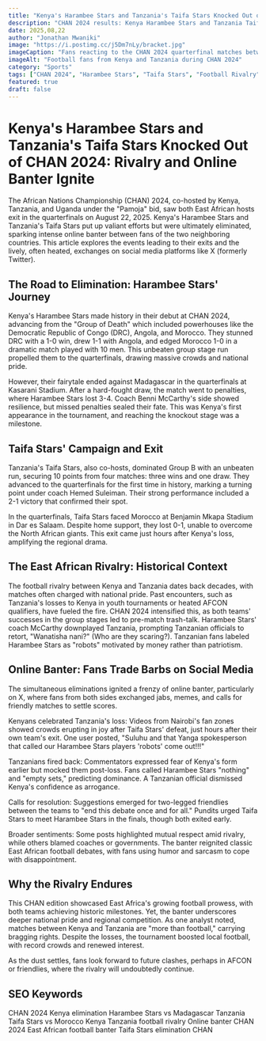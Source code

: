 ```yaml
---
title: "Kenya's Harambee Stars and Tanzania's Taifa Stars Knocked Out of CHAN 2024: Rivalry and Online Banter Ignite"
description: "CHAN 2024 results: Kenya Harambee Stars and Tanzania Taifa Stars eliminated in quarterfinals. Dive into the matches, fan rivalries, and viral online banter between Kenyan and Tanzanian football enthusiasts."
date: 2025,08,22
author: "Jonathan Mwaniki"
image: "https://i.postimg.cc/j5Dm7nLy/bracket.jpg"
imageCaption: "Fans reacting to the CHAN 2024 quarterfinal matches between Kenya, Tanzania, and their opponents."
imageAlt: "Football fans from Kenya and Tanzania during CHAN 2024"
category: "Sports"
tags: ["CHAN 2024", "Harambee Stars", "Taifa Stars", "Football Rivalry", "Online Banter"]
featured: true
draft: false
---
```


# Kenya's Harambee Stars and Tanzania's Taifa Stars Knocked Out of CHAN 2024: Rivalry and Online Banter Ignite

The African Nations Championship (CHAN) 2024, co-hosted by Kenya, Tanzania, and Uganda under the "Pamoja" bid, saw both East African hosts exit in the quarterfinals on August 22, 2025. Kenya's Harambee Stars and Tanzania's Taifa Stars put up valiant efforts but were ultimately eliminated, sparking intense online banter between fans of the two neighboring countries. This article explores the events leading to their exits and the lively, often heated, exchanges on social media platforms like X (formerly Twitter).

## The Road to Elimination: Harambee Stars' Journey

Kenya's Harambee Stars made history in their debut at CHAN 2024, advancing from the "Group of Death" which included powerhouses like the Democratic Republic of Congo (DRC), Angola, and Morocco. They stunned DRC with a 1-0 win, drew 1-1 with Angola, and edged Morocco 1-0 in a dramatic match played with 10 men. This unbeaten group stage run propelled them to the quarterfinals, drawing massive crowds and national pride.

However, their fairytale ended against Madagascar in the quarterfinals at Kasarani Stadium. After a hard-fought draw, the match went to penalties, where Harambee Stars lost 3-4. Coach Benni McCarthy's side showed resilience, but missed penalties sealed their fate. This was Kenya's first appearance in the tournament, and reaching the knockout stage was a milestone.

## Taifa Stars' Campaign and Exit

Tanzania's Taifa Stars, also co-hosts, dominated Group B with an unbeaten run, securing 10 points from four matches: three wins and one draw. They advanced to the quarterfinals for the first time in history, marking a turning point under coach Hemed Suleiman. Their strong performance included a 2-1 victory that confirmed their spot.

In the quarterfinals, Taifa Stars faced Morocco at Benjamin Mkapa Stadium in Dar es Salaam. Despite home support, they lost 0-1, unable to overcome the North African giants. This exit came just hours after Kenya's loss, amplifying the regional drama.

## The East African Rivalry: Historical Context

The football rivalry between Kenya and Tanzania dates back decades, with matches often charged with national pride. Past encounters, such as Tanzania's losses to Kenya in youth tournaments or heated AFCON qualifiers, have fueled the fire. CHAN 2024 intensified this, as both teams' successes in the group stages led to pre-match trash-talk. Harambee Stars' coach McCarthy downplayed Tanzania, prompting Tanzanian officials to retort, "Wanatisha nani?" (Who are they scaring?). Tanzanian fans labeled Harambee Stars as "robots" motivated by money rather than patriotism.

## Online Banter: Fans Trade Barbs on Social Media

The simultaneous eliminations ignited a frenzy of online banter, particularly on X, where fans from both sides exchanged jabs, memes, and calls for friendly matches to settle scores.

Kenyans celebrated Tanzania's loss: Videos from Nairobi's fan zones showed crowds erupting in joy after Taifa Stars' defeat, just hours after their own team's exit. One user posted, "Suluhu and that Yanga spokesperson that called our Harambee Stars players 'robots' come out!!!"

Tanzanians fired back: Commentators expressed fear of Kenya's form earlier but mocked them post-loss. Fans called Harambee Stars "nothing" and "empty sets," predicting dominance. A Tanzanian official dismissed Kenya's confidence as arrogance.

Calls for resolution: Suggestions emerged for two-legged friendlies between the teams to "end this debate once and for all." Pundits urged Taifa Stars to meet Harambee Stars in the finals, though both exited early.

Broader sentiments: Some posts highlighted mutual respect amid rivalry, while others blamed coaches or governments. The banter reignited classic East African football debates, with fans using humor and sarcasm to cope with disappointment.

## Why the Rivalry Endures

This CHAN edition showcased East Africa's growing football prowess, with both teams achieving historic milestones. Yet, the banter underscores deeper national pride and regional competition. As one analyst noted, matches between Kenya and Tanzania are "more than football," carrying bragging rights. Despite the losses, the tournament boosted local football, with record crowds and renewed interest.

As the dust settles, fans look forward to future clashes, perhaps in AFCON or friendlies, where the rivalry will undoubtedly continue.

## SEO Keywords
CHAN 2024 Kenya elimination
Harambee Stars vs Madagascar
Tanzania Taifa Stars vs Morocco
Kenya Tanzania football rivalry
Online banter CHAN 2024
East African football banter
Taifa Stars elimination CHAN